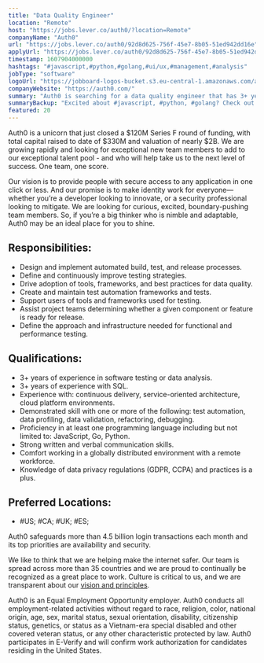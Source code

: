 ```yaml
---
title: "Data Quality Engineer"
location: "Remote"
host: "https://jobs.lever.co/auth0/?location=Remote"
companyName: "Auth0"
url: "https://jobs.lever.co/auth0/92d8d625-756f-45e7-8b05-51ed942dd16e"
applyUrl: "https://jobs.lever.co/auth0/92d8d625-756f-45e7-8b05-51ed942dd16e/apply"
timestamp: 1607904000000
hashtags: "#javascript,#python,#golang,#ui/ux,#management,#analysis"
jobType: "software"
logoUrl: "https://jobboard-logos-bucket.s3.eu-central-1.amazonaws.com/auth0"
companyWebsite: "https://auth0.com/"
summary: "Auth0 is searching for a data quality engineer that has 3+ years of experience in software testing or data analysis."
summaryBackup: "Excited about #javascript, #python, #golang? Check out this job post!"
featured: 20
---
```


Auth0 is a unicorn that just closed a $120M Series F round of funding, with total capital raised to date of $330M and valuation of nearly $2B. We are growing rapidly and looking for exceptional new team members to add to our exceptional talent pool - and who will help take us to the next level of success. One team, one score. 

Our vision is to provide people with secure access to any application in one click or less. And our promise is to make identity work for everyone—whether you’re a developer looking to innovate, or a security professional looking to mitigate. We are looking for curious, excited, boundary-pushing team members. So, if you’re a big thinker who is nimble and adaptable, Auth0 may be an ideal place for you to shine.

## Responsibilities:

*   Design and implement automated build, test, and release processes.
*   Define and continuously improve testing strategies.
*   Drive adoption of tools, frameworks, and best practices for data quality.
*   Create and maintain test automation frameworks and tests.
*   Support users of tools and frameworks used for testing.
*   Assist project teams determining whether a given component or feature is ready for release.
*   Define the approach and infrastructure needed for functional and performance testing.

## Qualifications:

*   3+ years of experience in software testing or data analysis.
*   3+ years of experience with SQL.
*   Experience with: continuous delivery, service-oriented architecture, cloud platform environments.
*   Demonstrated skill with one or more of the following: test automation, data profiling, data validation, refactoring, debugging.
*   Proficiency in at least one programming language including but not limited to: JavaScript, Go, Python.
*   Strong written and verbal communication skills.
*   Comfort working in a globally distributed environment with a remote workforce.
*   Knowledge of data privacy regulations (GDPR, CCPA) and practices is a plus.

## Preferred Locations:

*   #US; #CA; #UK; #ES;

Auth0 safeguards more than 4.5 billion login transactions each month and its top priorities are availability and security.

We like to think that we are helping make the internet safer. Our team is spread across more than 35 countries and we are proud to continually be recognized as a great place to work. Culture is critical to us, and we are transparent about our [vision and principles](https://auth0.com/blog/the-developer-first-identity-platform-auth0-story-and-future). 

Auth0 is an Equal Employment Opportunity employer. Auth0 conducts all employment-related activities without regard to race, religion, color, national origin, age, sex, marital status, sexual orientation, disability, citizenship status, genetics, or status as a Vietnam-era special disabled and other covered veteran status, or any other characteristic protected by law. Auth0 participates in E-Verify and will confirm work authorization for candidates residing in the United States.
